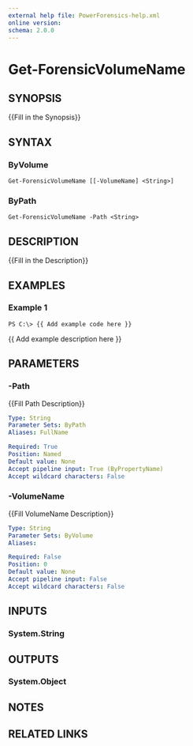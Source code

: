 ```yaml
---
external help file: PowerForensics-help.xml
online version: 
schema: 2.0.0
---
```


# Get-ForensicVolumeName

## SYNOPSIS
{{Fill in the Synopsis}}

## SYNTAX

### ByVolume
```
Get-ForensicVolumeName [[-VolumeName] <String>]
```

### ByPath
```
Get-ForensicVolumeName -Path <String>
```

## DESCRIPTION
{{Fill in the Description}}

## EXAMPLES

### Example 1
```
PS C:\> {{ Add example code here }}
```

{{ Add example description here }}

## PARAMETERS

### -Path
{{Fill Path Description}}

```yaml
Type: String
Parameter Sets: ByPath
Aliases: FullName

Required: True
Position: Named
Default value: None
Accept pipeline input: True (ByPropertyName)
Accept wildcard characters: False
```

### -VolumeName
{{Fill VolumeName Description}}

```yaml
Type: String
Parameter Sets: ByVolume
Aliases: 

Required: False
Position: 0
Default value: None
Accept pipeline input: False
Accept wildcard characters: False
```

## INPUTS

### System.String


## OUTPUTS

### System.Object

## NOTES

## RELATED LINKS

